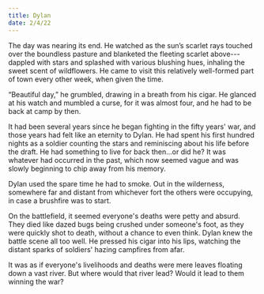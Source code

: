 ```yaml
---
title: Dylan
date: 2/4/22
---
```


The day was nearing its end. He watched as the sun’s scarlet rays touched over the boundless pasture and blanketed the fleeting scarlet above---dappled with stars and splashed with various blushing hues, inhaling the sweet scent of wildflowers. He came to visit this relatively well-formed part of town every other week, when given the time.

“Beautiful day,” he grumbled, drawing in a breath from his cigar. He glanced at his watch and mumbled a curse, for it was almost four, and he had to be back at camp by then.

It had been several years since he began fighting in the fifty years' war, and those years had felt like an eternity to Dylan. He had spent his first hundred nights as a soldier counting the stars and reminiscing about his life before the draft. He had something to live for back then...or did he? It was whatever had occurred in the past, which now seemed vague and was slowly beginning to chip away from his memory.

Dylan used the spare time he had to smoke. Out in the wilderness, somewhere far and distant from whichever fort the others were occupying, in case a brushfire was to start.

On the battlefield, it seemed everyone's deaths were petty and absurd. They died like dazed bugs being crushed under someone's foot, as they were quickly shot to death, without a chance to even think. Dylan knew the battle scene all too well. He pressed his cigar into his lips, watching the distant sparks of soldiers' hazing campfires from afar.

It was as if everyone's livelihoods and deaths were mere leaves floating down a vast river. But where would that river lead? Would it lead to them winning the war?
